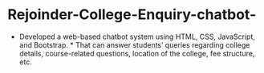 # Rejoinder-College-Enquiry-chatbot-
* Developed a web-based chatbot system using HTML, CSS, JavaScript, and Bootstrap. * That can answer students’ queries regarding college details, course-related questions, location of  the college, fee structure, etc.
